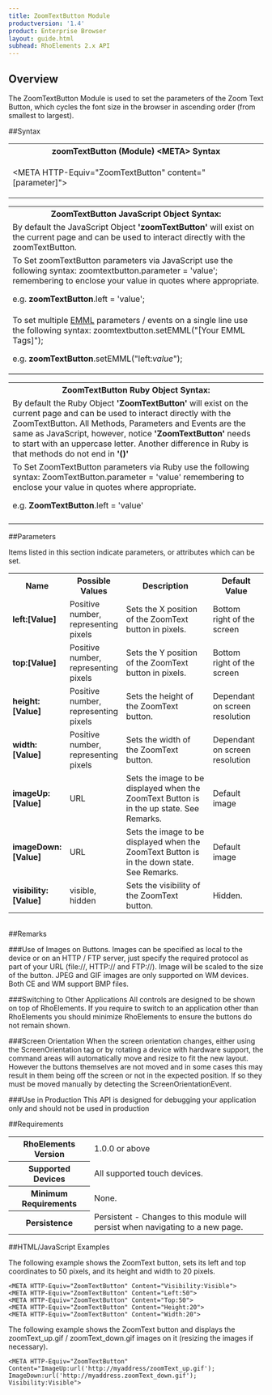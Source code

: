 ```yaml
---
title: ZoomTextButton Module
productversion: '1.4'
product: Enterprise Browser
layout: guide.html
subhead: RhoElements 2.x API
---
```


## Overview
The ZoomTextButton Module is used to set the parameters of the Zoom Text Button, which cycles the font size in the browser in ascending order (from smallest to largest).

##Syntax
<table class="re-table"><tr><th class="tableHeading">zoomTextButton (Module) &lt;META&gt; Syntax
</th></tr><tr><td class="clsSyntaxCells clsOddRow"><p>&lt;META HTTP-Equiv="ZoomTextButton" content="[parameter]"&gt;</p></td></tr></table>
<table class="re-table"><tr><th class="tableHeading">ZoomTextButton JavaScript Object Syntax:</th></tr><tr><td class="clsSyntaxCells clsOddRow">
By default the JavaScript Object <b>'zoomTextButton'</b> will exist on the current page and can be used to interact directly with the zoomTextButton.
</td></tr><tr><td class="clsSyntaxCells clsEvenRow">
To Set zoomTextButton parameters via JavaScript use the following syntax: zoomtextbutton.parameter = 'value'; remembering to enclose your value in quotes where appropriate.  
<P />e.g. <b>zoomTextButton</b>.left = 'value';
</td></tr><tr><td class="clsSyntaxCells clsOddRow">							
To set multiple <a href="/rhoelements/EMMLOverview">EMML</a> parameters / events on a single line use the following syntax: zoomtextbutton.setEMML("[Your EMML Tags]");
<P />
e.g. <b>zoomTextButton</b>.setEMML("left:<i>value</i>");							
</td></tr></table>

<table class="re-table"><tr><th class="tableHeading">ZoomTextButton Ruby Object Syntax:</th></tr><tr><td class="clsSyntaxCells clsOddRow">
By default the Ruby Object <b>'ZoomTextButton'</b> will exist on the current page and can be used to interact directly with the ZoomTextButton. All Methods, Parameters and Events are the same as JavaScript, however, notice <b>'ZoomTextButton'</b> needs to start with an uppercase letter. Another difference in Ruby is that methods do not end in <b>'()'</b></td></tr><tr><td class="clsSyntaxCells clsEvenRow">
To Set ZoomTextButton parameters via Ruby use the following syntax: ZoomTextButton.parameter = 'value' remembering to enclose your value in quotes where appropriate.  
<P />e.g. <b>ZoomTextButton</b>.left = 'value'
</td></tr><tr><td class="clsSyntaxCells clsOddRow" /></tr></table>




##Parameters


Items listed in this section indicate parameters, or attributes which can be set.
<table class="re-table"><col width="20%" /><col width="20%" /><col width="38%" /><col width="22%" /><tr><th class="tableHeading">Name</th><th class="tableHeading">Possible Values</th><th class="tableHeading">Description</th><th class="tableHeading">Default Value</th></tr><tr><td class="clsSyntaxCells clsOddRow"><b>left:[Value]
</b></td><td class="clsSyntaxCells clsOddRow">Positive number, representing pixels</td><td class="clsSyntaxCells clsOddRow">Sets the X position of the ZoomText button in pixels.</td><td class="clsSyntaxCells clsOddRow">Bottom right of the screen</td></tr><tr><td class="clsSyntaxCells clsEvenRow"><b>top:[Value]
</b></td><td class="clsSyntaxCells clsEvenRow">Positive number, representing pixels</td><td class="clsSyntaxCells clsEvenRow">Sets the Y position of the ZoomText button in pixels.</td><td class="clsSyntaxCells clsEvenRow">Bottom right of the screen</td></tr><tr><td class="clsSyntaxCells clsOddRow"><b>height:[Value]
</b></td><td class="clsSyntaxCells clsOddRow">Positive number, representing pixels</td><td class="clsSyntaxCells clsOddRow">Sets the height of the ZoomText button.</td><td class="clsSyntaxCells clsOddRow">Dependant on screen resolution</td></tr><tr><td class="clsSyntaxCells clsEvenRow"><b>width:[Value]
</b></td><td class="clsSyntaxCells clsEvenRow">Positive number, representing pixels</td><td class="clsSyntaxCells clsEvenRow">Sets the width of the ZoomText button.</td><td class="clsSyntaxCells clsEvenRow">Dependant on screen resolution</td></tr><tr><td class="clsSyntaxCells clsOddRow"><b>imageUp:[Value]
</b></td><td class="clsSyntaxCells clsOddRow">URL</td><td class="clsSyntaxCells clsOddRow">Sets the image to be displayed when the ZoomText Button is in the up state. See Remarks.</td><td class="clsSyntaxCells clsOddRow">Default image</td></tr><tr><td class="clsSyntaxCells clsEvenRow"><b>imageDown:[Value]
</b></td><td class="clsSyntaxCells clsEvenRow">URL</td><td class="clsSyntaxCells clsEvenRow">Sets the image to be displayed when the ZoomText Button is in the down state. See Remarks.</td><td class="clsSyntaxCells clsEvenRow">Default image</td></tr><tr><td class="clsSyntaxCells clsOddRow"><b>visibility:[Value]
</b></td><td class="clsSyntaxCells clsOddRow">visible, hidden</td><td class="clsSyntaxCells clsOddRow">Sets the visibility of the ZoomText button.</td><td class="clsSyntaxCells clsOddRow">Hidden.</td></tr></table>
<table class="re-table"><col width="78%" /><col width="8%" /><col width="1%" /><col width="5%" /><col width="1%" /><col width="5%" /><col width="2%" /></table>




##Remarks


###Use of Images on Buttons.
Images can be specified as local to the device or on an HTTP / FTP server, just specify the required protocol as part of your URL (file://\, HTTP:// and FTP://). Image will be scaled to the size of the button. JPEG and GIF images are only supported on WM devices. Both CE and WM support BMP files.


###Switching to Other Applications
All controls are designed to be shown on top of RhoElements. If you require to switch to an application other than RhoElements you should minimize RhoElements to ensure the buttons do not remain shown.


###Screen Orientation
When the screen orientation changes, either using the ScreenOrientation tag or by rotating a device with hardware support, the command areas will automatically move and resize to fit the new layout. However the buttons themselves are not moved and in some cases this may result in them being off the screen or not in the expected position. If so they must be moved manually by detecting the ScreenOrientationEvent.


###Use in Production
This API is designed for debugging your application only and should not be used in production




##Requirements

<table class="re-table"><tr><th class="tableHeading">RhoElements Version</th><td class="clsSyntaxCell clsEvenRow">1.0.0 or above
</td></tr><tr><th class="tableHeading">Supported Devices</th><td class="clsSyntaxCell clsOddRow">All supported touch devices.</td></tr><tr><th class="tableHeading">Minimum Requirements</th><td class="clsSyntaxCell clsOddRow">None.</td></tr><tr><th class="tableHeading">Persistence</th><td class="clsSyntaxCell clsEvenRow">Persistent - Changes to this module will persist when navigating to a new page.</td></tr></table>


##HTML/JavaScript Examples

The following example shows the ZoomText button, sets its left and top coordinates to 50 pixels, and its height and width to 20 pixels.

	<META HTTP-Equiv="ZoomTextButton" Content="Visibility:Visible">
	<META HTTP-Equiv="ZoomTextButton" Content="Left:50">
	<META HTTP-Equiv="ZoomTextButton" Content="Top:50">
	<META HTTP-Equiv="ZoomTextButton" Content="Height:20">
	<META HTTP-Equiv="ZoomTextButton" Content="Width:20">
					
The following example shows the ZoomText button and displays the zoomText_up.gif / zoomText_down.gif images on it (resizing the images if necessary).

	<META HTTP-Equiv="ZoomTextButton" Content="ImageUp:url('http://myaddress/zoomText_up.gif'); ImageDown:url('http://myaddress.zoomText_down.gif'); Visibility:Visible">
					





